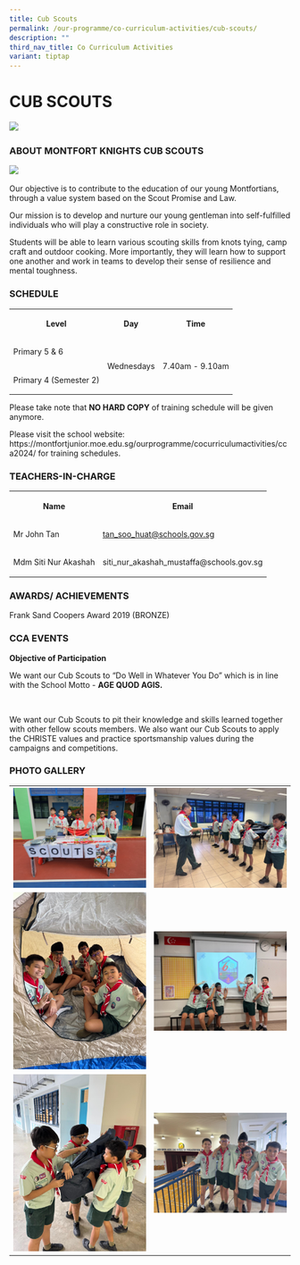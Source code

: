 ```yaml
---
title: Cub Scouts
permalink: /our-programme/co-curriculum-activities/cub-scouts/
description: ""
third_nav_title: Co Curriculum Activities
variant: tiptap
---
```

<h1><strong>CUB SCOUTS</strong></h1>
<div class="isomer-image-wrapper">
<img style="width:50%" height="auto" width="100%" src="/images/Scouts.jpg">
</div>
<h3>ABOUT MONTFORT KNIGHTS CUB SCOUTS</h3>
<div class="isomer-image-wrapper">
<img style="width:50%" height="auto" width="100%" src="/images/Cub%20Scouts.jpg">
</div>
<p>Our objective is to contribute to the education of our young Montfortians,
through a value system based on the Scout Promise and Law.</p>
<p></p>
<p>Our mission is to develop and nurture our young gentleman into self-fulfilled
individuals who will play a constructive role in society.</p>
<p></p>
<p>Students will be able to learn various scouting skills from knots tying,
camp craft and outdoor cooking. More importantly, they will learn how to
support one another and work in teams to develop their sense of resilience
and mental toughness.</p>
<h3>SCHEDULE</h3>
<table style="minWidth: 75px">
<colgroup>
<col>
<col>
<col>
</colgroup>
<tbody>
<tr>
<th rowspan="1" colspan="1">
<p><strong>Level</strong>
</p>
</th>
<th rowspan="1" colspan="1">
<p><strong>Day</strong>
</p>
</th>
<th rowspan="1" colspan="1">
<p><strong>Time</strong>
</p>
</th>
</tr>
<tr>
<td rowspan="1" colspan="1">
<p>Primary 5 &amp; 6</p>
</td>
<td rowspan="2" colspan="1">
<p>Wednesdays</p>
</td>
<td rowspan="2" colspan="1">
<p>7.40am - 9.10am</p>
</td>
</tr>
<tr>
<td rowspan="1" colspan="1">
<p>Primary 4 (Semester 2)</p>
</td>
</tr>
</tbody>
</table>
<p>Please take note that&nbsp;<strong>NO HARD COPY</strong>&nbsp;of training
schedule will be given anymore.</p>
<p>Please visit the school website: https://montfortjunior.moe.edu.sg/ourprogramme/cocurriculumactivities/cca2024/
for training schedules.</p>
<h3>TEACHERS-IN-CHARGE</h3>
<table style="minWidth: 50px">
<colgroup>
<col>
<col>
</colgroup>
<tbody>
<tr>
<th rowspan="1" colspan="1">
<p>Name</p>
</th>
<th rowspan="1" colspan="1">
<p>Email</p>
</th>
</tr>
<tr>
<td rowspan="1" colspan="1">
<p>Mr John Tan</p>
</td>
<td rowspan="1" colspan="1">
<p><a href="tan_soo_huat@schools.gov.sg" rel="noopener noreferrer nofollow" target="_blank">tan_soo_huat@schools.gov.sg</a>
</p>
</td>
</tr>
<tr>
<td rowspan="1" colspan="1">
<p>Mdm Siti Nur Akashah</p>
</td>
<td rowspan="1" colspan="1">
<p><a rel="noopener noreferrer nofollow" target="_blank">siti_nur_akashah_mustaffa@schools.gov.sg</a>
</p>
</td>
</tr>
</tbody>
</table>
<h3>AWARDS/ ACHIEVEMENTS</h3>
<p>Frank Sand Coopers Award 2019 (BRONZE)</p>
<h3>CCA EVENTS</h3>
<p><strong>Objective of Participation</strong>
</p>
<p>We want our Cub Scouts to “Do Well in Whatever You Do” which is in line
with the School Motto - <strong>AGE QUOD AGIS.</strong>
</p>
<p>&nbsp;</p>
<p>We want our Cub Scouts to pit their knowledge and skills learned together
with other fellow scouts members. We also want our Cub Scouts to apply
the CHRISTE values and practice sportsmanship values during the campaigns
and competitions.</p>
<h3>PHOTO GALLERY</h3>
<table style="minWidth: 50px">
<colgroup>
<col>
<col>
</colgroup>
<tbody>
<tr>
<th rowspan="1" colspan="1">
<div class="isomer-image-wrapper">
<img style="width: 100%" height="auto" width="100%" alt="CCA Selections Day 01" src="/images/CCA/Cub Scouts/2025_CCA_Selections_Day_01.jpg">
</div>
</th>
<th rowspan="1" colspan="1">
<div class="isomer-image-wrapper">
<img style="width: 100%" height="auto" width="100%" alt="Drill and Command" src="/images/CCA/Cub Scouts/2025_Drill_and_Command.jpg">
</div>
</th>
</tr>
<tr>
<td rowspan="1" colspan="1">
<div class="isomer-image-wrapper">
<img style="width: 100%" height="auto" width="100%" alt="Enjoying in a Pitched tent" src="/images/CCA/Cub Scouts/2025_Enjoying_in_a_Pitched_tent.jpg">
</div>
</td>
<td rowspan="1" colspan="1">
<div class="isomer-image-wrapper">
<img style="width: 100%" height="auto" width="100%" alt="Participated in 60 Jubliee Celebration for Singapore Scouts" src="/images/CCA/Cub Scouts/2025_Participated_in_60_Jubliee_Celebration_for_Singapore_Scouts.jpg">
</div>
</td>
</tr>
<tr>
<td rowspan="1" colspan="1">
<div class="isomer-image-wrapper">
<img style="width: 100%" height="auto" width="100%" alt="Team work in Folding a Pitched tent" src="/images/CCA/Cub Scouts/2025_Team_work_in_Folding_a_Pitched_tent.jpg">
</div>
</td>
<td rowspan="1" colspan="1">
<div class="isomer-image-wrapper">
<img style="width: 100%" height="auto" width="100%" alt="Teamwork and Friendship" src="/images/CCA/Cub Scouts/2025_Teamwork_and_Friendship.jpg">
</div>
</td>
</tr>
</tbody>
</table>
<p></p>
